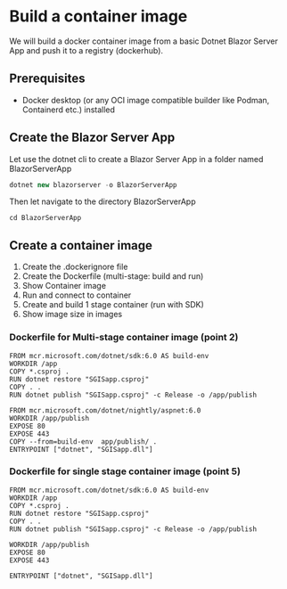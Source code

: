 # Build a container image
We will build a docker container image from a basic Dotnet Blazor Server App and push it to a registry (dockerhub).
## Prerequisites
* Docker desktop (or any OCI image compatible builder like Podman, Containerd etc.) installed
## Create the Blazor Server App
Let use the dotnet cli to create a Blazor Server App in a folder named BlazorServerApp
```csharp
dotnet new blazorserver -o BlazorServerApp
```
Then let navigate to the directory BlazorServerApp
```
cd BlazorServerApp
```` 
## Create a container image
1) Create the .dockerignore file
2) Create the Dockerfile (multi-stage: build and run)
3) Show Container image 
4) Run and connect to container
5) Create and build 1 stage container (run with SDK)
6) Show image size in images


### Dockerfile for Multi-stage container image (point 2)

```
FROM mcr.microsoft.com/dotnet/sdk:6.0 AS build-env
WORKDIR /app
COPY *.csproj .
RUN dotnet restore "SGISapp.csproj"
COPY . .
RUN dotnet publish "SGISapp.csproj" -c Release -o /app/publish

FROM mcr.microsoft.com/dotnet/nightly/aspnet:6.0
WORKDIR /app/publish
EXPOSE 80
EXPOSE 443
COPY --from=build-env  app/publish/ .
ENTRYPOINT ["dotnet", "SGISapp.dll"]
```

### Dockerfile for single stage container image (point 5)

```
FROM mcr.microsoft.com/dotnet/sdk:6.0 AS build-env
WORKDIR /app
COPY *.csproj .
RUN dotnet restore "SGISapp.csproj"
COPY . .
RUN dotnet publish "SGISapp.csproj" -c Release -o /app/publish

WORKDIR /app/publish
EXPOSE 80
EXPOSE 443

ENTRYPOINT ["dotnet", "SGISapp.dll"]
```